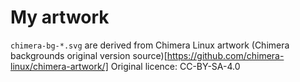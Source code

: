 # My artwork

`chimera-bg-*.svg` are derived from Chimera Linux artwork
(Chimera backgrounds original version source)[https://github.com/chimera-linux/chimera-artwork/]
Original licence: CC-BY-SA-4.0
